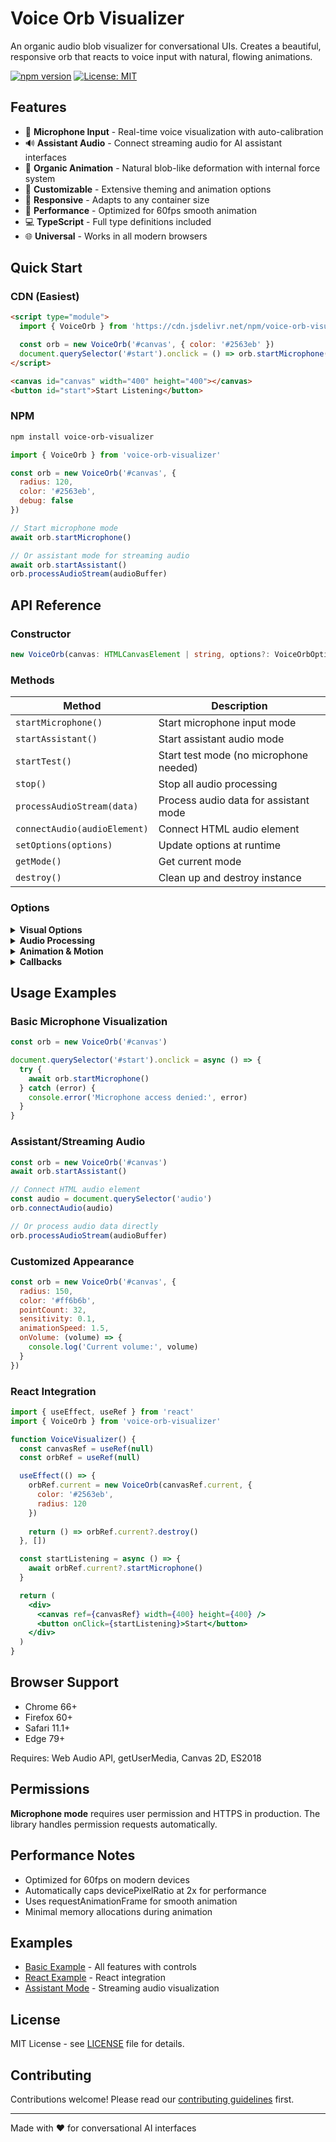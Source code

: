 # Voice Orb Visualizer

An organic audio blob visualizer for conversational UIs. Creates a beautiful, responsive orb that reacts to voice input with natural, flowing animations.

[![npm version](https://badge.fury.io/js/voice-orb-visualizer.svg)](https://badge.fury.io/js/voice-orb-visualizer)
[![License: MIT](https://img.shields.io/badge/License-MIT-yellow.svg)](https://opensource.org/licenses/MIT)

## Features

- 🎤 **Microphone Input** - Real-time voice visualization with auto-calibration
- 🔊 **Assistant Audio** - Connect streaming audio for AI assistant interfaces  
- 🌊 **Organic Animation** - Natural blob-like deformation with internal force system
- 🎨 **Customizable** - Extensive theming and animation options
- 📱 **Responsive** - Adapts to any container size
- 🚀 **Performance** - Optimized for 60fps smooth animation
- 💻 **TypeScript** - Full type definitions included
- 🌐 **Universal** - Works in all modern browsers

## Quick Start

### CDN (Easiest)

```html
<script type="module">
  import { VoiceOrb } from 'https://cdn.jsdelivr.net/npm/voice-orb-visualizer@1/dist/voice-orb.mjs'

  const orb = new VoiceOrb('#canvas', { color: '#2563eb' })
  document.querySelector('#start').onclick = () => orb.startMicrophone()
</script>

<canvas id="canvas" width="400" height="400"></canvas>
<button id="start">Start Listening</button>
```

### NPM

```bash
npm install voice-orb-visualizer
```

```javascript
import { VoiceOrb } from 'voice-orb-visualizer'

const orb = new VoiceOrb('#canvas', {
  radius: 120,
  color: '#2563eb',
  debug: false
})

// Start microphone mode
await orb.startMicrophone()

// Or assistant mode for streaming audio
await orb.startAssistant()
orb.processAudioStream(audioBuffer)
```

## API Reference

### Constructor

```typescript
new VoiceOrb(canvas: HTMLCanvasElement | string, options?: VoiceOrbOptions)
```

### Methods

| Method | Description |
|--------|-------------|
| `startMicrophone()` | Start microphone input mode |
| `startAssistant()` | Start assistant audio mode |
| `startTest()` | Start test mode (no microphone needed) |
| `stop()` | Stop all audio processing |
| `processAudioStream(data)` | Process audio data for assistant mode |
| `connectAudio(audioElement)` | Connect HTML audio element |
| `setOptions(options)` | Update options at runtime |
| `getMode()` | Get current mode |
| `destroy()` | Clean up and destroy instance |

### Options

<details>
<summary><strong>Visual Options</strong></summary>

```typescript
{
  // Size & Layout
  radius?: number              // Base orb radius (default: 100)
  padding?: number             // Container padding (default: 10)
  
  // Appearance  
  color?: string               // Fill color (default: '#2563eb')
  fillMode?: 'solid' | 'gradient'
  strokeWidth?: number         // Border width (default: 0)
  strokeColor?: string         // Border color (default: '#ffffff')
  opacity?: number             // Overall opacity (default: 1)
}
```
</details>

<details>
<summary><strong>Audio Processing</strong></summary>

```typescript
{
  fftSize?: 256 | 512 | 1024          // FFT size for analysis (default: 512)
  smoothingTimeConstant?: number       // Audio smoothing (default: 0.8)  
  autoCalibration?: boolean           // Auto-calibrate to environment (default: true)
  sensitivity?: number                // Volume sensitivity (default: 0.05)
  volumeLerpFactor?: number           // Volume smoothing speed (default: 0.12)
}
```
</details>

<details>
<summary><strong>Animation & Motion</strong></summary>

```typescript
{
  pointCount?: number          // Blob vertices (default: 24)
  animationSpeed?: number      // Global animation speed (default: 1.0)
  maxOffset?: number           // Maximum orb movement (default: 50)
  fadeOutMs?: number           // Fade out duration (default: 1200)
  forceStrength?: number       // Internal force strength (default: 1.0)
}
```
</details>

<details>
<summary><strong>Callbacks</strong></summary>

```typescript
{
  onCalibrated?: (baseline: number, gain: number) => void
  onVolume?: (volume: number) => void  
  onError?: (error: Error) => void
  onModeChange?: (mode: string) => void
}
```
</details>

## Usage Examples

### Basic Microphone Visualization

```javascript
const orb = new VoiceOrb('#canvas')

document.querySelector('#start').onclick = async () => {
  try {
    await orb.startMicrophone()
  } catch (error) {
    console.error('Microphone access denied:', error)
  }
}
```

### Assistant/Streaming Audio

```javascript
const orb = new VoiceOrb('#canvas')
await orb.startAssistant()

// Connect HTML audio element
const audio = document.querySelector('audio')
orb.connectAudio(audio)

// Or process audio data directly
orb.processAudioStream(audioBuffer)
```

### Customized Appearance

```javascript
const orb = new VoiceOrb('#canvas', {
  radius: 150,
  color: '#ff6b6b',
  pointCount: 32,
  sensitivity: 0.1,
  animationSpeed: 1.5,
  onVolume: (volume) => {
    console.log('Current volume:', volume)
  }
})
```

### React Integration

```jsx
import { useEffect, useRef } from 'react'
import { VoiceOrb } from 'voice-orb-visualizer'

function VoiceVisualizer() {
  const canvasRef = useRef(null)
  const orbRef = useRef(null)

  useEffect(() => {
    orbRef.current = new VoiceOrb(canvasRef.current, {
      color: '#2563eb',
      radius: 120
    })
    
    return () => orbRef.current?.destroy()
  }, [])

  const startListening = async () => {
    await orbRef.current?.startMicrophone()
  }

  return (
    <div>
      <canvas ref={canvasRef} width={400} height={400} />
      <button onClick={startListening}>Start</button>
    </div>
  )
}
```

## Browser Support

- Chrome 66+
- Firefox 60+  
- Safari 11.1+
- Edge 79+

Requires: Web Audio API, getUserMedia, Canvas 2D, ES2018

## Permissions

**Microphone mode** requires user permission and HTTPS in production. The library handles permission requests automatically.

## Performance Notes

- Optimized for 60fps on modern devices
- Automatically caps devicePixelRatio at 2x for performance
- Uses requestAnimationFrame for smooth animation
- Minimal memory allocations during animation

## Examples

- [Basic Example](./examples/basic.html) - All features with controls
- [React Example](./examples/react.tsx) - React integration
- [Assistant Mode](./examples/assistant.html) - Streaming audio visualization

## License

MIT License - see [LICENSE](LICENSE) file for details.

## Contributing

Contributions welcome! Please read our [contributing guidelines](CONTRIBUTING.md) first.

---

Made with ❤️ for conversational AI interfaces